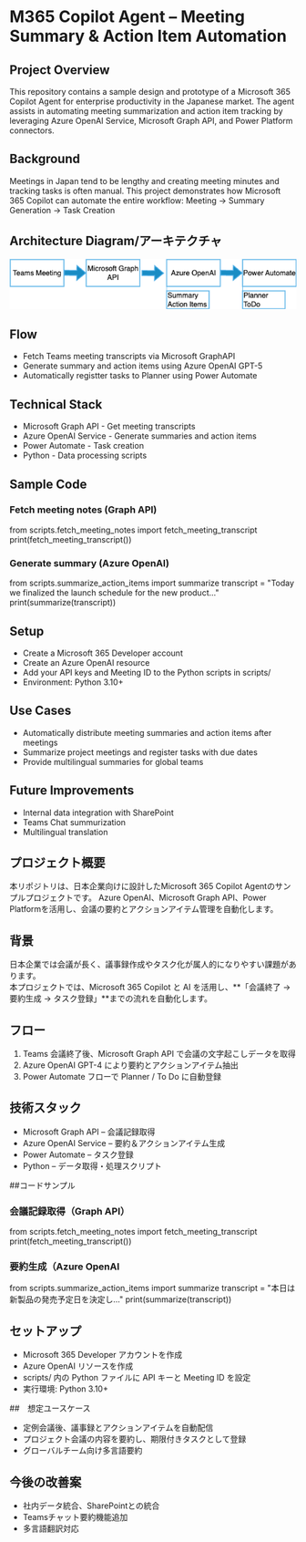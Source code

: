 # M365 Copilot Agent – Meeting Summary & Action Item Automation
## Project Overview
This repository contains a sample design and prototype of a Microsoft 365 Copilot Agent for enterprise productivity in the Japanese market. 
The agent assists in automating meeting summarization and action item tracking by leveraging Azure OpenAI Service, Microsoft Graph API, and Power Platform connectors.

## Background
Meetings in Japan tend to be lengthy and creating meeting minutes and tracking tasks is often manual. This project demonstrates how Microsoft 365 Copilot can automate the entire workflow:
Meeting -> Summary Generation -> Task Creation

## Architecture Diagram/アーキテクチャ
![Architecture Diagram](architecture-diagram.png)

## Flow
- Fetch Teams meeting transcripts via Microsoft GraphAPI
- Generate summary and action items using Azure OpenAI GPT-5
- Automatically registter tasks to Planner using Power Automate

## Technical Stack
- Microsoft Graph API - Get meeting transcripts
- Azure OpenAI Service - Generate summaries and action items
- Power Automate - Task creation
-  Python - Data processing scripts

## Sample Code
### Fetch meeting notes (Graph API)
from scripts.fetch_meeting_notes import fetch_meeting_transcript
print(fetch_meeting_transcript())

### Generate summary (Azure OpenAI)
from scripts.summarize_action_items import summarize
transcript = "Today we finalized the launch schedule for the new product..."
print(summarize(transcript))

## Setup
- Create a Microsoft 365 Developer account
- Create an Azure OpenAI resource
- Add your API keys and Meeting ID to the Python scripts in scripts/
- Environment: Python 3.10+

## Use Cases
- Automatically distribute meeting summaries and action items after meetings
- Summarize project meetings and register tasks with due dates
- Provide multilingual summaries for global teams

## Future Improvements
- Internal data integration with SharePoint
- Teams Chat summurization
- Multilingual translation

## プロジェクト概要
本リポジトリは、日本企業向けに設計したMicrosoft 365 Copilot Agentのサンプルプロジェクトです。
Azure OpenAI、Microsoft Graph API、Power Platformを活用し、会議の要約とアクションアイテム管理を自動化します。

## 背景
日本企業では会議が長く、議事録作成やタスク化が属人的になりやすい課題があります。  
本プロジェクトでは、Microsoft 365 Copilot と AI を活用し、**「会議終了 → 要約生成 → タスク登録」**までの流れを自動化します。

## フロー
1. Teams 会議終了後、Microsoft Graph API で会議の文字起こしデータを取得
2. Azure OpenAI GPT-4 により要約とアクションアイテム抽出
3. Power Automate フローで Planner / To Do に自動登録

## 技術スタック
- Microsoft Graph API – 会議記録取得
- Azure OpenAI Service – 要約＆アクションアイテム生成
- Power Automate – タスク登録
- Python – データ取得・処理スクリプト

##コードサンプル
### 会議記録取得（Graph API）
from scripts.fetch_meeting_notes import fetch_meeting_transcript
print(fetch_meeting_transcript())

### 要約生成（Azure OpenAI
from scripts.summarize_action_items import summarize
transcript = "本日は新製品の発売予定日を決定し..."
print(summarize(transcript))

## セットアップ
- Microsoft 365 Developer アカウントを作成
- Azure OpenAI リソースを作成
- scripts/ 内の Python ファイルに API キーと Meeting ID を設定
- 実行環境: Python 3.10+

##　想定ユースケース
- 定例会議後、議事録とアクションアイテムを自動配信
- プロジェクト会議の内容を要約し、期限付きタスクとして登録
- グローバルチーム向け多言語要約

## 今後の改善案
- 社内データ統合、SharePointとの統合
- Teamsチャット要約機能追加
- 多言語翻訳対応
